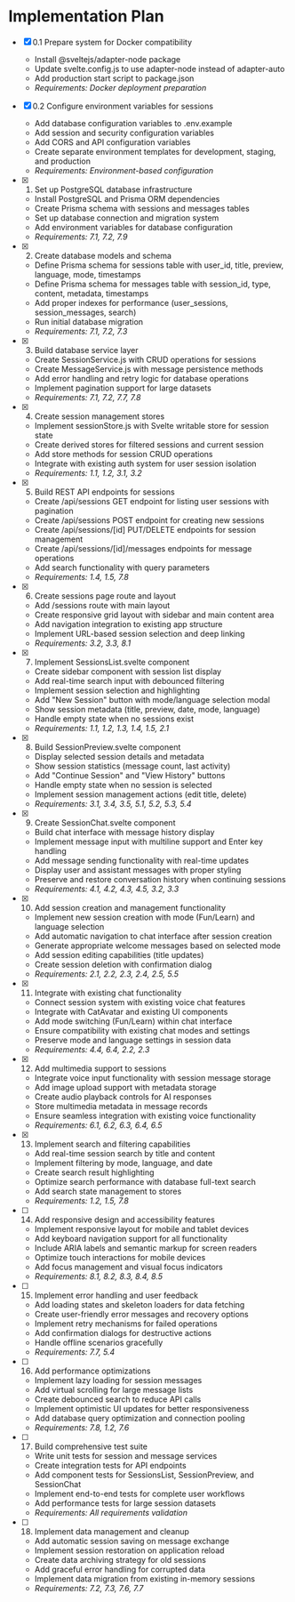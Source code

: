 # Implementation Plan

- [x] 0.1 Prepare system for Docker compatibility
  - Install @sveltejs/adapter-node package
  - Update svelte.config.js to use adapter-node instead of adapter-auto
  - Add production start script to package.json
  - _Requirements: Docker deployment preparation_

- [x] 0.2 Configure environment variables for sessions
  - Add database configuration variables to .env.example
  - Add session and security configuration variables
  - Add CORS and API configuration variables
  - Create separate environment templates for development, staging, and production
  - _Requirements: Environment-based configuration_

- [x] 1. Set up PostgreSQL database infrastructure
  - Install PostgreSQL and Prisma ORM dependencies
  - Create Prisma schema with sessions and messages tables
  - Set up database connection and migration system
  - Add environment variables for database configuration
  - _Requirements: 7.1, 7.2, 7.9_

- [x] 2. Create database models and schema
  - Define Prisma schema for sessions table with user_id, title, preview, language, mode, timestamps
  - Define Prisma schema for messages table with session_id, type, content, metadata, timestamps
  - Add proper indexes for performance (user_sessions, session_messages, search)
  - Run initial database migration
  - _Requirements: 7.1, 7.2, 7.3_

- [x] 3. Build database service layer
  - Create SessionService.js with CRUD operations for sessions
  - Create MessageService.js with message persistence methods
  - Add error handling and retry logic for database operations
  - Implement pagination support for large datasets
  - _Requirements: 7.1, 7.2, 7.7, 7.8_

- [x] 4. Create session management stores
  - Implement sessionStore.js with Svelte writable store for session state
  - Create derived stores for filtered sessions and current session
  - Add store methods for session CRUD operations
  - Integrate with existing auth system for user session isolation
  - _Requirements: 1.1, 1.2, 3.1, 3.2_

- [x] 5. Build REST API endpoints for sessions
  - Create /api/sessions GET endpoint for listing user sessions with pagination
  - Create /api/sessions POST endpoint for creating new sessions
  - Create /api/sessions/[id] PUT/DELETE endpoints for session management
  - Create /api/sessions/[id]/messages endpoints for message operations
  - Add search functionality with query parameters
  - _Requirements: 1.4, 1.5, 7.8_

- [x] 6. Create sessions page route and layout
  - Add /sessions route with main layout
  - Create responsive grid layout with sidebar and main content area
  - Add navigation integration to existing app structure
  - Implement URL-based session selection and deep linking
  - _Requirements: 3.2, 3.3, 8.1_

- [x] 7. Implement SessionsList.svelte component
  - Create sidebar component with session list display
  - Add real-time search input with debounced filtering
  - Implement session selection and highlighting
  - Add "New Session" button with mode/language selection modal
  - Show session metadata (title, preview, date, mode, language)
  - Handle empty state when no sessions exist
  - _Requirements: 1.1, 1.2, 1.3, 1.4, 1.5, 2.1_

- [x] 8. Build SessionPreview.svelte component
  - Display selected session details and metadata
  - Show session statistics (message count, last activity)
  - Add "Continue Session" and "View History" buttons
  - Handle empty state when no session is selected
  - Implement session management actions (edit title, delete)
  - _Requirements: 3.1, 3.4, 3.5, 5.1, 5.2, 5.3, 5.4_

- [x] 9. Create SessionChat.svelte component
  - Build chat interface with message history display
  - Implement message input with multiline support and Enter key handling
  - Add message sending functionality with real-time updates
  - Display user and assistant messages with proper styling
  - Preserve and restore conversation history when continuing sessions
  - _Requirements: 4.1, 4.2, 4.3, 4.5, 3.2, 3.3_

- [x] 10. Add session creation and management functionality
  - Implement new session creation with mode (Fun/Learn) and language selection
  - Add automatic navigation to chat interface after session creation
  - Generate appropriate welcome messages based on selected mode
  - Add session editing capabilities (title updates)
  - Create session deletion with confirmation dialog
  - _Requirements: 2.1, 2.2, 2.3, 2.4, 2.5, 5.5_

- [x] 11. Integrate with existing chat functionality
  - Connect session system with existing voice chat features
  - Integrate with CatAvatar and existing UI components
  - Add mode switching (Fun/Learn) within chat interface
  - Ensure compatibility with existing chat modes and settings
  - Preserve mode and language settings in session data
  - _Requirements: 4.4, 6.4, 2.2, 2.3_

- [x] 12. Add multimedia support to sessions
  - Integrate voice input functionality with session message storage
  - Add image upload support with metadata storage
  - Create audio playback controls for AI responses
  - Store multimedia metadata in message records
  - Ensure seamless integration with existing voice functionality
  - _Requirements: 6.1, 6.2, 6.3, 6.4, 6.5_

- [x] 13. Implement search and filtering capabilities
  - Add real-time session search by title and content
  - Implement filtering by mode, language, and date
  - Create search result highlighting
  - Optimize search performance with database full-text search
  - Add search state management to stores
  - _Requirements: 1.2, 1.5, 7.8_

- [ ] 14. Add responsive design and accessibility features
  - Implement responsive layout for mobile and tablet devices
  - Add keyboard navigation support for all functionality
  - Include ARIA labels and semantic markup for screen readers
  - Optimize touch interactions for mobile devices
  - Add focus management and visual focus indicators
  - _Requirements: 8.1, 8.2, 8.3, 8.4, 8.5_

- [ ] 15. Implement error handling and user feedback
  - Add loading states and skeleton loaders for data fetching
  - Create user-friendly error messages and recovery options
  - Implement retry mechanisms for failed operations
  - Add confirmation dialogs for destructive actions
  - Handle offline scenarios gracefully
  - _Requirements: 7.7, 5.4_

- [ ] 16. Add performance optimizations
  - Implement lazy loading for session messages
  - Add virtual scrolling for large message lists
  - Create debounced search to reduce API calls
  - Implement optimistic UI updates for better responsiveness
  - Add database query optimization and connection pooling
  - _Requirements: 7.8, 1.2, 7.6_

- [ ] 17. Build comprehensive test suite
  - Write unit tests for session and message services
  - Create integration tests for API endpoints
  - Add component tests for SessionsList, SessionPreview, and SessionChat
  - Implement end-to-end tests for complete user workflows
  - Add performance tests for large session datasets
  - _Requirements: All requirements validation_

- [ ] 18. Implement data management and cleanup
  - Add automatic session saving on message exchange
  - Implement session restoration on application reload
  - Create data archiving strategy for old sessions
  - Add graceful error handling for corrupted data
  - Implement data migration from existing in-memory sessions
  - _Requirements: 7.2, 7.3, 7.6, 7.7_

